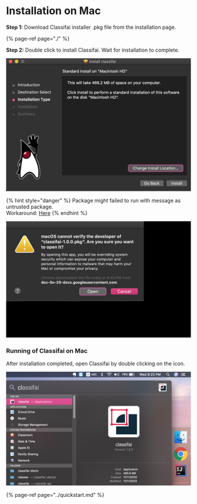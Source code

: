 # Installation on Mac

**Step 1:** Download Classifai installer .pkg file from the installation page.

{% page-ref page="./" %}

**Step 2:** Double click to install Classifai. Wait for installation to complete.

![](../../.gitbook/assets/screenshot-2020-11-18-at-9.42.08-pm%20%281%29.png)

{% hint style="danger" %}
Package might failed to run with message as untrusted package.  
Workaround: [Here](https://truefire.zendesk.com/hc/en-us/articles/200200566-Open-Program-from-Unidentified-Developer-Mac-)
{% endhint %}

![](../../.gitbook/assets/screenshot-2020-11-18-at-9.41.24-pm-1-.png)

### Running of Classifai on Mac

After installation completed, open Classifai by double clicking on the icon.

![](../../.gitbook/assets/screenshot-2020-11-18-at-9.23.03-pm.png)

{% page-ref page="../quickstart.md" %}




